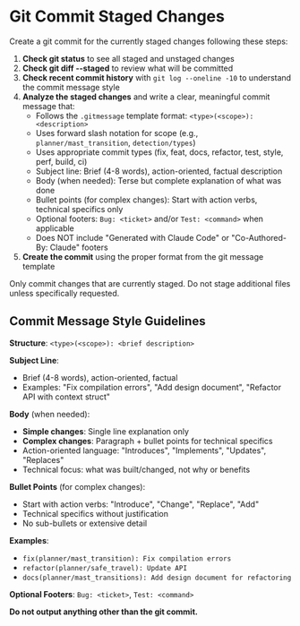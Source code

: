 # Git Commit Staged Changes

Create a git commit for the currently staged changes following these steps:

1. **Check git status** to see all staged and unstaged changes
2. **Check git diff --staged** to review what will be committed
3. **Check recent commit history** with `git log --oneline -10` to understand the commit message style
4. **Analyze the staged changes** and write a clear, meaningful commit message that:
   - Follows the `.gitmessage` template format: `<type>(<scope>): <description>`
   - Uses forward slash notation for scope (e.g., `planner/mast_transition`, `detection/types`)
   - Uses appropriate commit types (fix, feat, docs, refactor, test, style, perf, build, ci)
   - Subject line: Brief (4-8 words), action-oriented, factual description
   - Body (when needed): Terse but complete explanation of what was done
   - Bullet points (for complex changes): Start with action verbs, technical specifics only
   - Optional footers: `Bug: <ticket>` and/or `Test: <command>` when applicable
   - Does NOT include "Generated with Claude Code" or "Co-Authored-By: Claude" footers
5. **Create the commit** using the proper format from the git message template

Only commit changes that are currently staged. Do not stage additional files unless specifically requested.

## Commit Message Style Guidelines

**Structure**: `<type>(<scope>): <brief description>`

**Subject Line**:
- Brief (4-8 words), action-oriented, factual
- Examples: "Fix compilation errors", "Add design document", "Refactor API with context struct"

**Body** (when needed):
- **Simple changes**: Single line explanation only
- **Complex changes**: Paragraph + bullet points for technical specifics
- Action-oriented language: "Introduces", "Implements", "Updates", "Replaces"
- Technical focus: what was built/changed, not why or benefits

**Bullet Points** (for complex changes):
- Start with action verbs: "Introduce", "Change", "Replace", "Add"
- Technical specifics without justification
- No sub-bullets or extensive detail

**Examples**:
- `fix(planner/mast_transition): Fix compilation errors`
- `refactor(planner/safe_travel): Update API`
- `docs(planner/mast_transitions): Add design document for refactoring`

**Optional Footers**: `Bug: <ticket>`, `Test: <command>`

**Do not output anything other than the git commit.**
